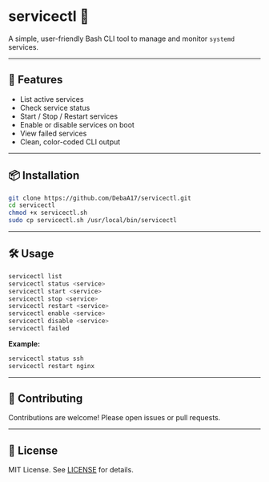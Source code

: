 # servicectl 🔧

A simple, user-friendly Bash CLI tool to manage and monitor `systemd` services.

---

## 🚀 Features

- List active services
- Check service status
- Start / Stop / Restart services
- Enable or disable services on boot
- View failed services
- Clean, color-coded CLI output

---

## 📦 Installation

```bash
git clone https://github.com/DebaA17/servicectl.git
cd servicectl
chmod +x servicectl.sh
sudo cp servicectl.sh /usr/local/bin/servicectl
```

---

## 🛠️ Usage

```bash
servicectl list
servicectl status <service>
servicectl start <service>
servicectl stop <service>
servicectl restart <service>
servicectl enable <service>
servicectl disable <service>
servicectl failed
```

**Example:**
```bash
servicectl status ssh
servicectl restart nginx
```

---

## 🤝 Contributing

Contributions are welcome! Please open issues or pull requests.

---

## 📄 License

MIT License. See [LICENSE](LICENSE) for details.

